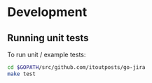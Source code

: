 # Development

## Running unit tests

To run unit / example tests:

```bash
cd $GOPATH/src/github.com/itoutposts/go-jira
make test
```
